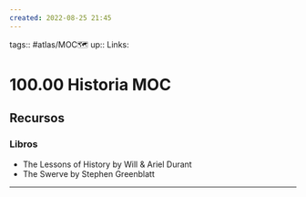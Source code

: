 ```yaml
---
created: 2022-08-25 21:45
---
```

tags:: #atlas/MOC🗺 
up::
Links: 
# 100.00 Historia MOC
## Recursos
### Libros
- The Lessons of History by Will & Ariel Durant
- The Swerve by Stephen Greenblatt
___

